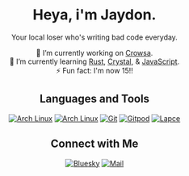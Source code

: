 <div align="center">

# Heya, i'm Jaydon.

Your local loser who's writing bad code everyday.

<p>🔭 I’m currently working on <a href="https://github.com/XDRwastaken/Crowsa">Crowsa</a>.<br>
🌱 I’m currently learning <a href="https://rust-lang.org/">Rust</a>, <a href="https://crystal-lang.org/">Crystal</a>, & <a href="https://en.wikipedia.org/wiki/JavaScript">JavaScript</a>.<br>
⚡ Fun fact: I'm now 15!!</p>

## Languages and Tools

[![Arch Linux](https://img.shields.io/badge/anthropic-191919?style=for-the-badge&logo=anthropic&logoColor=white)](https://www.anthropic.com)
[![Arch Linux](https://img.shields.io/badge/arch%20linux-1793D1?style=for-the-badge&logo=archlinux&logoColor=white)](https://archlinux.org)
[![Git](https://img.shields.io/badge/git-F05032?style=for-the-badge&logo=git&logoColor=white)](https://git-scm.com)
[![Gitpod](https://img.shields.io/badge/gitpod-FFAE33?style=for-the-badge&logo=gitpod&logoColor=white)](https://gitpod.io)
[![Lapce](https://img.shields.io/badge/lapce-3B82F6?style=for-the-badge&logo=lapce&logoColor=white)](https://lapce.dev)

## Connect with Me

[![Bluesky](https://img.shields.io/badge/bluesky-0285FF?style=for-the-badge&logo=bluesky&logoColor=white)](https://bsky.app/profile/xdrwastaken.bsky.social)
[![Mail](https://img.shields.io/badge/proton%20mail-6D4AFF?style=for-the-badge&logo=proton%20mail&logoColor=white)](mailto:xxdr@duck.com)
